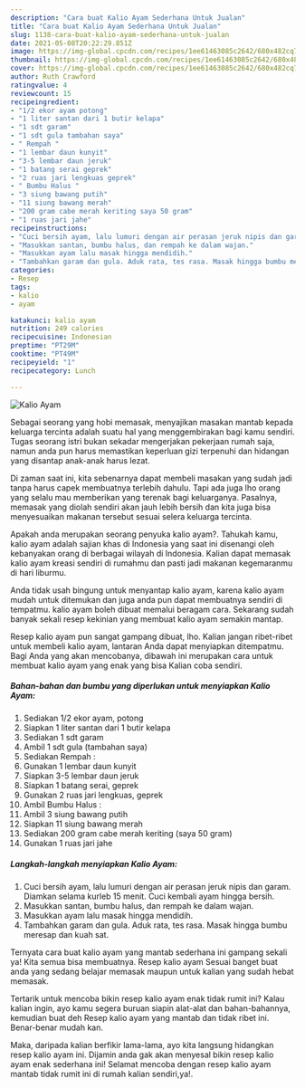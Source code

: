 ```yaml
---
description: "Cara buat Kalio Ayam Sederhana Untuk Jualan"
title: "Cara buat Kalio Ayam Sederhana Untuk Jualan"
slug: 1138-cara-buat-kalio-ayam-sederhana-untuk-jualan
date: 2021-05-08T20:22:29.851Z
image: https://img-global.cpcdn.com/recipes/1ee61463085c2642/680x482cq70/kalio-ayam-foto-resep-utama.jpg
thumbnail: https://img-global.cpcdn.com/recipes/1ee61463085c2642/680x482cq70/kalio-ayam-foto-resep-utama.jpg
cover: https://img-global.cpcdn.com/recipes/1ee61463085c2642/680x482cq70/kalio-ayam-foto-resep-utama.jpg
author: Ruth Crawford
ratingvalue: 4
reviewcount: 15
recipeingredient:
- "1/2 ekor ayam potong"
- "1 liter santan dari 1 butir kelapa"
- "1 sdt garam"
- "1 sdt gula tambahan saya"
- " Rempah "
- "1 lembar daun kunyit"
- "3-5 lembar daun jeruk"
- "1 batang serai geprek"
- "2 ruas jari lengkuas geprek"
- " Bumbu Halus "
- "3 siung bawang putih"
- "11 siung bawang merah"
- "200 gram cabe merah keriting saya 50 gram"
- "1 ruas jari jahe"
recipeinstructions:
- "Cuci bersih ayam, lalu lumuri dengan air perasan jeruk nipis dan garam. Diamkan selama kurleb 15 menit. Cuci kembali ayam hingga bersih."
- "Masukkan santan, bumbu halus, dan rempah ke dalam wajan."
- "Masukkan ayam lalu masak hingga mendidih."
- "Tambahkan garam dan gula. Aduk rata, tes rasa. Masak hingga bumbu meresap dan kuah sat."
categories:
- Resep
tags:
- kalio
- ayam

katakunci: kalio ayam 
nutrition: 249 calories
recipecuisine: Indonesian
preptime: "PT29M"
cooktime: "PT49M"
recipeyield: "1"
recipecategory: Lunch

---
```



![Kalio Ayam](https://img-global.cpcdn.com/recipes/1ee61463085c2642/680x482cq70/kalio-ayam-foto-resep-utama.jpg)

Sebagai seorang yang hobi memasak, menyajikan masakan mantab kepada keluarga tercinta adalah suatu hal yang menggembirakan bagi kamu sendiri. Tugas seorang istri bukan sekadar mengerjakan pekerjaan rumah saja, namun anda pun harus memastikan keperluan gizi terpenuhi dan hidangan yang disantap anak-anak harus lezat.

Di zaman  saat ini, kita sebenarnya dapat membeli masakan yang sudah jadi tanpa harus capek membuatnya terlebih dahulu. Tapi ada juga lho orang yang selalu mau memberikan yang terenak bagi keluarganya. Pasalnya, memasak yang diolah sendiri akan jauh lebih bersih dan kita juga bisa menyesuaikan makanan tersebut sesuai selera keluarga tercinta. 



Apakah anda merupakan seorang penyuka kalio ayam?. Tahukah kamu, kalio ayam adalah sajian khas di Indonesia yang saat ini disenangi oleh kebanyakan orang di berbagai wilayah di Indonesia. Kalian dapat memasak kalio ayam kreasi sendiri di rumahmu dan pasti jadi makanan kegemaranmu di hari liburmu.

Anda tidak usah bingung untuk menyantap kalio ayam, karena kalio ayam mudah untuk ditemukan dan juga anda pun dapat membuatnya sendiri di tempatmu. kalio ayam boleh dibuat memalui beragam cara. Sekarang sudah banyak sekali resep kekinian yang membuat kalio ayam semakin mantap.

Resep kalio ayam pun sangat gampang dibuat, lho. Kalian jangan ribet-ribet untuk membeli kalio ayam, lantaran Anda dapat menyiapkan ditempatmu. Bagi Anda yang akan mencobanya, dibawah ini merupakan cara untuk membuat kalio ayam yang enak yang bisa Kalian coba sendiri.

<!--inarticleads1-->

##### Bahan-bahan dan bumbu yang diperlukan untuk menyiapkan Kalio Ayam:

1. Sediakan 1/2 ekor ayam, potong
1. Siapkan 1 liter santan dari 1 butir kelapa
1. Sediakan 1 sdt garam
1. Ambil 1 sdt gula (tambahan saya)
1. Sediakan  Rempah :
1. Gunakan 1 lembar daun kunyit
1. Siapkan 3-5 lembar daun jeruk
1. Siapkan 1 batang serai, geprek
1. Gunakan 2 ruas jari lengkuas, geprek
1. Ambil  Bumbu Halus :
1. Ambil 3 siung bawang putih
1. Siapkan 11 siung bawang merah
1. Sediakan 200 gram cabe merah keriting (saya 50 gram)
1. Gunakan 1 ruas jari jahe




<!--inarticleads2-->

##### Langkah-langkah menyiapkan Kalio Ayam:

1. Cuci bersih ayam, lalu lumuri dengan air perasan jeruk nipis dan garam. Diamkan selama kurleb 15 menit. Cuci kembali ayam hingga bersih.
1. Masukkan santan, bumbu halus, dan rempah ke dalam wajan.
1. Masukkan ayam lalu masak hingga mendidih.
1. Tambahkan garam dan gula. Aduk rata, tes rasa. Masak hingga bumbu meresap dan kuah sat.




Ternyata cara buat kalio ayam yang mantab sederhana ini gampang sekali ya! Kita semua bisa membuatnya. Resep kalio ayam Sesuai banget buat anda yang sedang belajar memasak maupun untuk kalian yang sudah hebat memasak.

Tertarik untuk mencoba bikin resep kalio ayam enak tidak rumit ini? Kalau kalian ingin, ayo kamu segera buruan siapin alat-alat dan bahan-bahannya, kemudian buat deh Resep kalio ayam yang mantab dan tidak ribet ini. Benar-benar mudah kan. 

Maka, daripada kalian berfikir lama-lama, ayo kita langsung hidangkan resep kalio ayam ini. Dijamin anda gak akan menyesal bikin resep kalio ayam enak sederhana ini! Selamat mencoba dengan resep kalio ayam mantab tidak rumit ini di rumah kalian sendiri,ya!.

